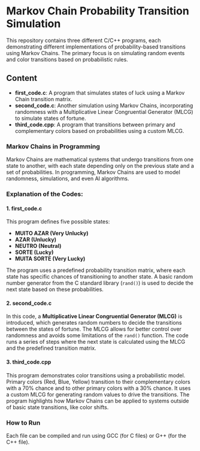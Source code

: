 # Markov Chain Probability Transition Simulation

This repository contains three different C/C++ programs, each demonstrating different implementations of probability-based transitions using Markov Chains. The primary focus is on simulating random events and color transitions based on probabilistic rules.

## Content
- **first_code.c**: A program that simulates states of luck using a Markov Chain transition matrix.
- **second_code.c**: Another simulation using Markov Chains, incorporating randomness with a Multiplicative Linear Congruential Generator (MLCG) to simulate states of fortune.
- **third_code.cpp**: A program that transitions between primary and complementary colors based on probabilities using a custom MLCG.

### Markov Chains in Programming
Markov Chains are mathematical systems that undergo transitions from one state to another, with each state depending only on the previous state and a set of probabilities. In programming, Markov Chains are used to model randomness, simulations, and even AI algorithms.

### Explanation of the Codes:

#### 1. **first_code.c**
This program defines five possible states:
- **MUITO AZAR (Very Unlucky)**
- **AZAR (Unlucky)**
- **NEUTRO (Neutral)**
- **SORTE (Lucky)**
- **MUITA SORTE (Very Lucky)**

The program uses a predefined probability transition matrix, where each state has specific chances of transitioning to another state. A basic random number generator from the C standard library (`rand()`) is used to decide the next state based on these probabilities.

#### 2. **second_code.c**
In this code, a **Multiplicative Linear Congruential Generator (MLCG)** is introduced, which generates random numbers to decide the transitions between the states of fortune. The MLCG allows for better control over randomness and avoids some limitations of the `rand()` function. The code runs a series of steps where the next state is calculated using the MLCG and the predefined transition matrix.

#### 3. **third_code.cpp**
This program demonstrates color transitions using a probabilistic model. Primary colors (Red, Blue, Yellow) transition to their complementary colors with a 70% chance and to other primary colors with a 30% chance. It uses a custom MLCG for generating random values to drive the transitions. The program highlights how Markov Chains can be applied to systems outside of basic state transitions, like color shifts.

### How to Run
Each file can be compiled and run using GCC (for C files) or G++ (for the C++ file).
